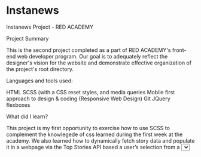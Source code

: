 # Instanews

Instanews Project - RED ACADEMY

Project Summary

This is the second project completed as a part of RED ACADEMY's front-end web developer program. Our goal is to adequately reflect the designer's vision for the website 
and demonstrate effective organization of the project's root directory.

Languages and tools used:

HTML SCSS (with a CSS reset styles, and media queries Mobile first approach to design & coding (Responsive Web Design) Git JQuery 
flexboxes

What did I learn?

This project is my first opportunity to exercise how to use SCSS to complement the knowlegede of css learned during the first week at the academy.
We also learned how to dynamically fetch story data and populate it in a webpage via the Top Stories API based a user’s selection from a <select> field and
link each returned image to its URL on the NYT website.
